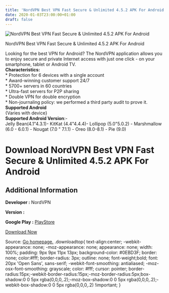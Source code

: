 ```yaml
---
title: 'NordVPN Best VPN Fast Secure & Unlimited 4.5.2 APK For Android'
date: 2020-01-03T23:00:00+01:00
draft: false
---
```


![NordVPN Best VPN Fast Secure & Unlimited 4.5.2 APK For Android](https://i0.wp.com/apkhome.net/wp-content/uploads/2020/01/NordVPN-Best-VPN-Fast-Secure-Unlimited-4.5.2.png "NordVPN Best VPN Fast Secure & Unlimited 4.5.2 APK For Android")

  

NordVPN Best VPN Fast Secure & Unlimited 4.5.2 APK For Android

Looking for the best VPN for Android? The NordVPN application allows you to enjoy secure and private Internet access with just one click - on your smartphone, tablet or Android TV.  
**Characteristics:**  
\* Protection for 6 devices with a single account  
\* Award-winning customer support 24/7  
\* 5700+ servers in 60 countries  
\* Ultra-fast servers for P2P sharing  
\* Double VPN for double encryption  
\* Non-journaling policy: we performed a third party audit to prove it.  
**Supported Android**  
{Varies with device}  
**Supported Android Version**:-  
Jelly Bean(4.1"4.3.1)- KitKat (4.4"4.4.4)- Lollipop (5.0"5.0.2) - Marshmallow (6.0 - 6.0.1) - Nougat (7.0 " 7.1.1) - Oreo (8.0-8.1) - Pie (9.0)

Download NordVPN Best VPN Fast Secure & Unlimited 4.5.2 APK For Android
=======================================================================

Additional Information
----------------------

**Developer :** NordVPN

**Version :**

**Google Play :** [PlayStore](https://play.google.com/store/apps/details?id=com.nordvpn.android)

  

[Download Now](https://store4app.co/post/nordvpn-best-vpn-fast-secure-amp-unlimited-4-5-2-apk-for-android_1578076382)

  
Source: [Go homepage.](https://store4app.co/post/nordvpn-best-vpn-fast-secure-amp-unlimited-4-5-2-apk-for-android_1578076382) .downloadtop{ text-align:center; -webkit-appearance: none; -moz-appearance: none; appearance: none; width: 100%; padding: 9px 9px 11px 13px; background-color: #0EBD3F; border: none; color:#fff; border-radius: 3px; outline: none; font-weight;bold; font: 20px 'Open Sans', sans-serif; -webkit-font-smoothing: antialiased; -moz-osx-font-smoothing: grayscale; color: #fff; cursor: pointer; border-radius:15px;-webkit-border-radius:15px;-moz-border-radius:5px;box-shadow:0 0 5px rgba(0,0,0,.2);-moz-box-shadow:0 0 5px rgba(0,0,0,.2);-webkit-box-shadow:0 0 5px rgba(0,0,0,.2) !important; }